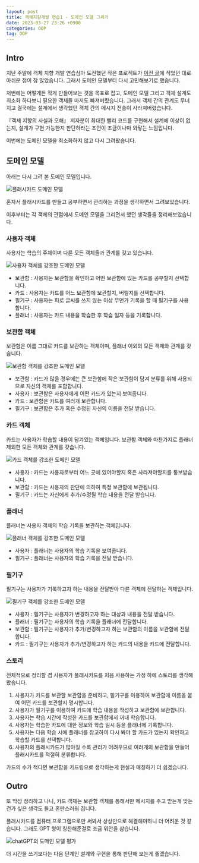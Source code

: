 ```yaml
---
layout: post
title: 객체지향개발 연습1 - 도메인 모델 그리기
date: 2023-03-27 23:26 +0900
categories: OOP
tag: OOP
---
```


## Intro
지난 주말에 객체 지향 개발 연습삼아 도전했던 작은 프로젝트가 [이전 글](https://limvik.github.io/posts/%EC%9E%91%EC%9D%80-%ED%94%84%EB%A1%9C%EC%A0%9D%ED%8A%B8%EB%A1%9C-%EA%B0%9D%EC%B2%B4-%EC%A7%80%ED%96%A5-%EC%97%B0%EC%8A%B5%ED%95%98%EA%B8%B0/)에 적었던 대로 아쉬운 점이 참 많았습니다. 그래서 도메인 모델부터 다시 고민해보기로 했습니다.

저번에는 어떻게든 작게 만들어보는 것을 목표로 잡고, 도메인 모델 그리고 객체 설계도 최소화 하다보니 필요한 객체들 마저도 빠져버렸습니다. 그래서 객체 간의 관계도 무너지고 결국에는 설계에서 생각했던 객체 간의 메시지 전송이 사라져버렸습니다.  

『객체 지향의 사실과 오해』 저자분이 최대한 빨리 코드를 구현해서 설계에 이상이 없는지, 설계가 구현 가능한지 판단하라는 조언이 조금이나마 와닿는 느낌입니다.

이번에는 도메인 모델을 최소화하지 않고 다시 그려봤습니다.

## 도메인 모델

아래는 다시 그려 본 도메인 모델입니다.

![플래시카드 도메인 모델](/assets/img/2023-03-27-domain-model-for-flashcards.png)

혼자서 플래시카드를 만들고 공부하면서 관리하는 과정을 생각하면서 그려보았습니다.

이후부터는 각 객체의 관점에서 도메인 모델을 그리면서 했던 생각들을 정리해보았습니다.

### 사용자 객체

사용자는 학습의 주체이며 다른 모든 객체들과 관계를 갖고 있습니다.

![사용자 객체를 강조한 도메인 모델](/assets/img/2023-03-27-domain-model-for-flashcards-user.png)

- 보관함 : 사용자는 보관함을 확인하고 어떤 보관함에 있는 카드를 공부할지 선택합니다.
- 카드 : 사용자는 카드를 어느 보관함에 보관할지, 버릴지를 선택합니다.
- 필기구 : 사용자는 피로 글씨를 쓰지 않는 이상 무언가 기록을 할 때 필기구를 사용합니다.
- 플래너 : 사용자는 카드 내용을 학습한 후 학습 일자 등을 기록합니다.

### 보관함 객체

보관함은 이름 그대로 카드를 보관하는 객체이며, 플래너 이외의 모든 객체와 관계를 갖습니다.

![보관함 객체를 강조한 도메인 모델](/assets/img/2023-03-27-domain-model-for-flashcards-inventory.png)

- 보관함 : 카드가 많을 경우에는 큰 보관함에 작은 보관함이 담겨 분류를 위해 사용되므로 자신의 객체를 포함합니다.
- 사용자 : 보관함은 사용자에게 어떤 카드가 있는지 보여줍니다.
- 카드 : 보관함은 카드를 여러개 보관합니다.
- 필기구 : 보관함은 추가 혹은 수정된 자신의 이름을 전달 받습니다.

### 카드 객체

카드는 사용자가 학습할 내용이 담겨있는 객체입니다. 보관함 객체와 마찬가지로 플래너 제외한 모든 객체와 관계를 갖습니다.

![카드 객체를 강조한 도메인 모델](/assets/img/2023-03-27-domain-model-for-flashcards-cards.png)

- 사용자 : 카드는 사용자로부터 어느 곳에 있어야할지 혹은 사라져야할지를 통보받습니다.
- 보관함 : 카드는 사용자의 판단에 의하여 특정 보관함에 보관됩니다.
- 필기구 : 카드는 자신에게 추가/수정될 학습 내용을 전달 받습니다.

### 플래너

플래너는 사용자 객체의 학습 기록을 보관하는 객체입니다.

![플래너 객체를 강조한 도메인 모델](/assets/img/2023-03-27-domain-model-for-flashcards-planner.png)

- 사용자 : 플래너는 사용자의 학습 기록을 보여줍니다.
- 필기구 : 플래너는 사용자의 학습 기록을 전달 받습니다.

### 필기구

필기구는 사용자가 기록하고자 하는 내용을 전달받아 다른 객체에 전달하는 객체입니다.

![필기구 객체를 강조한 도메인 모델](/assets/img/2023-03-27-domain-model-for-flashcards-writer.png)

- 사용자 : 필기구는 사용자가 변경하고자 하는 대상과 내용을 전달 받습니다.
- 플래너 : 필기구는 사용자의 학습 기록을 플래너에 전달합니다.
- 보관함 : 필기구는 사용자가 추가/변경하고자 하는 보관함의 이름을 보관함에 전달합니다.
- 카드 : 필기구는 사용자가 추가/변경하고자 하는 카드의 내용을 카드에 전달합니다.

### 스토리

전체적으로 정리할 겸 사용자가 플래시카드를 처음 사용하는 가정 하에 스토리를 생각해봤습니다.

1. 사용자가 카드를 보관할 보관함을 준비하고, 필기구를 이용하여 보관함에 이름을 붙여 어떤 카드를 보관할지 명시합니다.
2. 사용자가 필기구를 이용하여 카드에 학습 내용을 작성하고 보관함에 보관합니다.
3. 사용자는 학습 시간에 작성한 카드를 보관함에서 꺼내 학습합니다.
4. 사용자는 학습한 카드에 대한 정보와 학습 일시 등을 플래너에 기록합니다.
5. 사용자는 다음 학습 시에 플래너를 참고하여 다시 봐야 할 카드가 있는지 확인하고 학습할 카드를 선택합니다.
6. 사용자의 플래시카드가 많아질 수록 관리가 어려우므로 여러개의 보관함을 만들어 플래시카드를 적절히 분류합니다.

카드의 수가 적다면 보관함을 카드링으로 생각하는게 현실과 매칭하기 더 쉽겠습니다.

## Outro

또 막상 정리하고 나니, 카드 객체는 보관함 객체를 통해서만 메시지를 주고 받는게 맞는건가 싶은 생각도 들고 혼란스러워 집니다.

플래시카드를 컴퓨터 프로그램으로만 써봐서 상상만으로 해결해야하니 더 어려운 것 같습니다. 그래도 GPT 형이 칭찬해준걸로 조금 위안을 삼습니다.

![chatGPT의 도메인 모델 평가](/assets/img/2023-03-27-domain-model-evaluate-by-chatgpt.png)

더 시간을 쓰기보다는 다음 단계인 설계와 구현을 통해 판단해 보는게 좋겠습니다.

